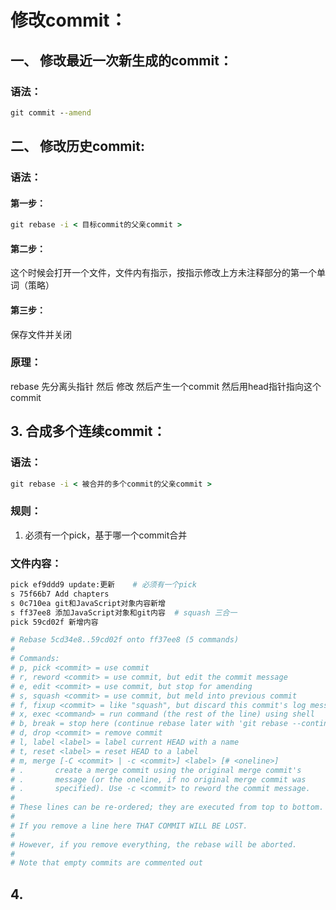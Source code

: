 # 修改commit：

## 一、 修改最近一次新生成的commit：

### 语法：
```cmd
git commit --amend
```

## 二、 修改历史commit:

### 语法：
#### 第一步：
```cmd
git rebase -i < 目标commit的父亲commit >
```

#### 第二步：
这个时候会打开一个文件，文件内有指示，按指示修改上方未注释部分的第一个单词（策略）

#### 第三步：
保存文件并关闭

### 原理：
rebase 先分离头指针 然后 修改 然后产生一个commit 然后用head指针指向这个commit


## 3. 合成多个连续commit：
### 语法：
```cmd
git rebase -i < 被合并的多个commit的父亲commit >
```

### 规则：
1. 必须有一个pick，基于哪一个commit合并


### 文件内容：
```bash
pick ef9ddd9 update:更新    # 必须有一个pick
s 75f66b7 Add chapters
s 0c710ea git和JavaScript对象内容新增
s ff37ee8 添加JavaScript对象和git内容  # squash 三合一
pick 59cd02f 新增内容

# Rebase 5cd34e8..59cd02f onto ff37ee8 (5 commands)
#
# Commands:
# p, pick <commit> = use commit
# r, reword <commit> = use commit, but edit the commit message
# e, edit <commit> = use commit, but stop for amending
# s, squash <commit> = use commit, but meld into previous commit
# f, fixup <commit> = like "squash", but discard this commit's log message
# x, exec <command> = run command (the rest of the line) using shell
# b, break = stop here (continue rebase later with 'git rebase --continue')
# d, drop <commit> = remove commit
# l, label <label> = label current HEAD with a name
# t, reset <label> = reset HEAD to a label
# m, merge [-C <commit> | -c <commit>] <label> [# <oneline>]
# .       create a merge commit using the original merge commit's
# .       message (or the oneline, if no original merge commit was
# .       specified). Use -c <commit> to reword the commit message.
#
# These lines can be re-ordered; they are executed from top to bottom.
#
# If you remove a line here THAT COMMIT WILL BE LOST.
#
# However, if you remove everything, the rebase will be aborted.
#
# Note that empty commits are commented out

```

## 4. 